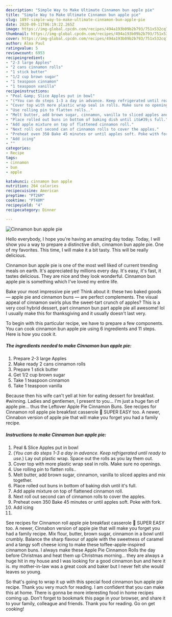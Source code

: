 ```yaml
---
description: "Simple Way to Make Ultimate Cinnamon bun apple pie"
title: "Simple Way to Make Ultimate Cinnamon bun apple pie"
slug: 1897-simple-way-to-make-ultimate-cinnamon-bun-apple-pie
date: 2020-09-11T06:19:22.265Z
image: https://img-global.cpcdn.com/recipes/494a193b09b2b793/751x532cq70/cinnamon-bun-apple-pie-recipe-main-photo.jpg
thumbnail: https://img-global.cpcdn.com/recipes/494a193b09b2b793/751x532cq70/cinnamon-bun-apple-pie-recipe-main-photo.jpg
cover: https://img-global.cpcdn.com/recipes/494a193b09b2b793/751x532cq70/cinnamon-bun-apple-pie-recipe-main-photo.jpg
author: Alma Paul
ratingvalue: 5
reviewcount: 6953
recipeingredient:
- "2-3 large Apples"
- "2 cans cinnamon rolls"
- "1 stick butter"
- "1/2 cup brown sugar"
- "1 teaspoon cinnamon"
- "1 teaspoon vanilla"
recipeinstructions:
- "Peal &amp; Slice Apples put in bowl"
- "(*You can do steps 1-3 a day in advance. Keep refrigerated until ready to use.*) Lay out plastic wrap. Space out the rolls as you lay them out."
- "Cover top with more plastic wrap seal in rolls. Make sure no openings."
- "Use rolling pin to flatten rolls.."
- "Melt butter, add brown sugar, cinnamon, vanilla to sliced apples and mix together."
- "Place rolled out buns in bottom of baking dish until it&#39;s full."
- "Add apple mixture on top of flattened cinnamon roll."
- "Next roll out second can of cinnamon rolls to cover the apples."
- "Preheat oven 350 Bake 45 minutes or until apples soft. Poke with fork."
- "Add icing"
- ""
categories:
- Recipe
tags:
- cinnamon
- bun
- apple

katakunci: cinnamon bun apple 
nutrition: 264 calories
recipecuisine: American
preptime: "PT26M"
cooktime: "PT40M"
recipeyield: "4"
recipecategory: Dinner

---
```



![Cinnamon bun apple pie](https://img-global.cpcdn.com/recipes/494a193b09b2b793/751x532cq70/cinnamon-bun-apple-pie-recipe-main-photo.jpg)

Hello everybody, I hope you're having an amazing day today. Today, I will show you a way to prepare a distinctive dish, cinnamon bun apple pie. One of my favorites. This time, I will make it a bit tasty. This will be really delicious.

Cinnamon bun apple pie is one of the most well liked of current trending meals on earth. It's appreciated by millions every day. It's easy, it's fast, it tastes delicious. They are nice and they look wonderful. Cinnamon bun apple pie is something which I've loved my entire life.

Bake your most impressive pie yet! Think about it: these two baked goods — apple pie and cinnamon buns — are perfect complements. The visual appeal of cinnamon swirls plus the sweet-tart crunch of apples? This is a very cool hybrid dessert, part cinnamon bun part apple pie all awesome! lol I usually make this for thanksgiving and it usually doesn&#39;t last very.


To begin with this particular recipe, we have to prepare a few components. You can cook cinnamon bun apple pie using 6 ingredients and 11 steps. Here is how you cook it.

<!--inarticleads1-->

##### The ingredients needed to make Cinnamon bun apple pie:

1. Prepare 2-3 large Apples
1. Make ready 2 cans cinnamon rolls
1. Prepare 1 stick butter
1. Get 1/2 cup brown sugar
1. Take 1 teaspoon cinnamon
1. Take 1 teaspoon vanilla


Because then his wife can&#39;t yell at him for eating dessert for breakfast. #winning. Ladies and gentlemen, I present to you… I&#39;m just a huge fan of apple pie… thus the Leftover Apple Pie Cinnamon Buns. See recipes for Cinnamon roll apple pie breakfast casserole 🍎 SUPER EASY too. A newer, Cinnabon version of apple pie that will make you forget you had a family recipe. 

<!--inarticleads2-->

##### Instructions to make Cinnamon bun apple pie:

1. Peal &amp; Slice Apples put in bowl
1. (*You can do steps 1-3 a day in advance. Keep refrigerated until ready to use.*) Lay out plastic wrap. Space out the rolls as you lay them out.
1. Cover top with more plastic wrap seal in rolls. Make sure no openings.
1. Use rolling pin to flatten rolls..
1. Melt butter, add brown sugar, cinnamon, vanilla to sliced apples and mix together.
1. Place rolled out buns in bottom of baking dish until it&#39;s full.
1. Add apple mixture on top of flattened cinnamon roll.
1. Next roll out second can of cinnamon rolls to cover the apples.
1. Preheat oven 350 Bake 45 minutes or until apples soft. Poke with fork.
1. Add icing
1. 


See recipes for Cinnamon roll apple pie breakfast casserole 🍎 SUPER EASY too. A newer, Cinnabon version of apple pie that will make you forget you had a family recipe. Mix flour, butter, brown sugar, cinnamon in a bowl until crumbly. Balance the sharp flavour of apple with the sweetness of caramel and a tangy soft cheese icing to make these toffee-apple-inspired cinnamon buns. I always make these Apple Pie Cinnamon Rolls the day before Christmas and heat them up Christmas morning… they are always a huge hit in my house and I was looking for a good cinnamon bun and here it is. my mother-in-law was a great cook and baker but I never felt she would leaves so young. 

So that's going to wrap it up with this special food cinnamon bun apple pie recipe. Thank you very much for reading. I am confident that you can make this at home. There is gonna be more interesting food in home recipes coming up. Don't forget to bookmark this page in your browser, and share it to your family, colleague and friends. Thank you for reading. Go on get cooking!
